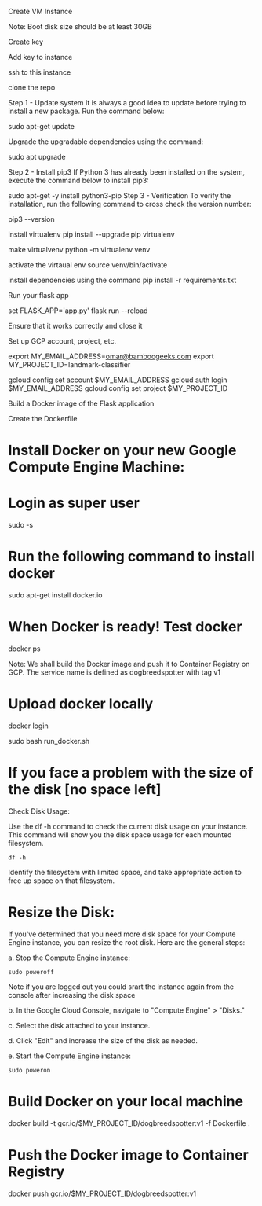 Create VM Instance

Note: Boot disk size should be at least 30GB


Create key


Add key to instance


ssh to this instance



clone the repo



Step 1 - Update system
It is always a good idea to update before trying to install a new package. Run the command below:

sudo apt-get update

Upgrade the upgradable dependencies using the command:

sudo apt upgrade

Step 2 - Install pip3
If Python 3 has already been installed on the system, execute the command below to install pip3:

sudo apt-get -y install python3-pip
Step 3 - Verification
To verify the installation, run the following command to cross check the version number:

pip3 --version


install virtualenv
pip install --upgrade pip virtualenv

make virtualvenv
python -m virtualenv venv

activate the virtaual env
source venv/bin/activate  

install dependencies using the command
pip install -r requirements.txt

Run your flask app

set FLASK_APP='app.py'
flask run --reload

Ensure that it works correctly and close it

Set up GCP account, project, etc.

export MY_EMAIL_ADDRESS=omar@bamboogeeks.com
export MY_PROJECT_ID=landmark-classifier

gcloud config set account $MY_EMAIL_ADDRESS
gcloud auth login $MY_EMAIL_ADDRESS
gcloud config set project $MY_PROJECT_ID


Build a Docker image of the Flask application

Create the Dockerfile

# Install Docker on your new Google Compute Engine Machine:
# Login as super user

sudo -s
# Run the following command to install docker
sudo apt-get install docker.io
# When Docker is ready! Test docker
docker ps

Note: We shall build the Docker image and push it to Container Registry on GCP. The service name is defined as dogbreedspotter with tag v1

# Upload docker locally
docker login

sudo bash run_docker.sh

# If you face a problem with the size of the disk [no space left]
Check Disk Usage:

Use the df -h command to check the current disk usage on your instance. This command will show you the disk space usage for each mounted filesystem.
```
df -h
```
Identify the filesystem with limited space, and take appropriate action to free up space on that filesystem.
# Resize the Disk:

If you've determined that you need more disk space for your Compute Engine instance, you can resize the root disk. Here are the general steps:

a. Stop the Compute Engine instance:

```
sudo poweroff 
```

Note if you are logged out you could srart the instance again from the console after increasing the disk space

b. In the Google Cloud Console, navigate to "Compute Engine" > "Disks."

c. Select the disk attached to your instance.

d. Click "Edit" and increase the size of the disk as needed.

e. Start the Compute Engine instance:

```
sudo poweron
```

# Build Docker on your local machine
docker build -t gcr.io/$MY_PROJECT_ID/dogbreedspotter:v1 -f Dockerfile .
# Push the Docker image to Container Registry 
docker push gcr.io/$MY_PROJECT_ID/dogbreedspotter:v1
